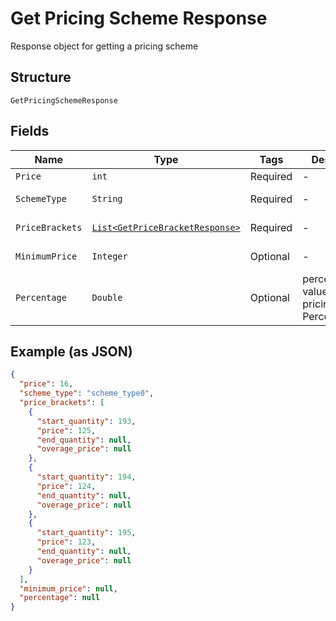 
# Get Pricing Scheme Response

Response object for getting a pricing scheme

## Structure

`GetPricingSchemeResponse`

## Fields

| Name | Type | Tags | Description | Getter | Setter |
|  --- | --- | --- | --- | --- | --- |
| `Price` | `int` | Required | - | int getPrice() | setPrice(int price) |
| `SchemeType` | `String` | Required | - | String getSchemeType() | setSchemeType(String schemeType) |
| `PriceBrackets` | [`List<GetPriceBracketResponse>`](/doc/models/get-price-bracket-response.md) | Required | - | List<GetPriceBracketResponse> getPriceBrackets() | setPriceBrackets(List<GetPriceBracketResponse> priceBrackets) |
| `MinimumPrice` | `Integer` | Optional | - | Integer getMinimumPrice() | setMinimumPrice(Integer minimumPrice) |
| `Percentage` | `Double` | Optional | percentual value used in pricing_scheme Percent | Double getPercentage() | setPercentage(Double percentage) |

## Example (as JSON)

```json
{
  "price": 16,
  "scheme_type": "scheme_type0",
  "price_brackets": [
    {
      "start_quantity": 193,
      "price": 125,
      "end_quantity": null,
      "overage_price": null
    },
    {
      "start_quantity": 194,
      "price": 124,
      "end_quantity": null,
      "overage_price": null
    },
    {
      "start_quantity": 195,
      "price": 123,
      "end_quantity": null,
      "overage_price": null
    }
  ],
  "minimum_price": null,
  "percentage": null
}
```

